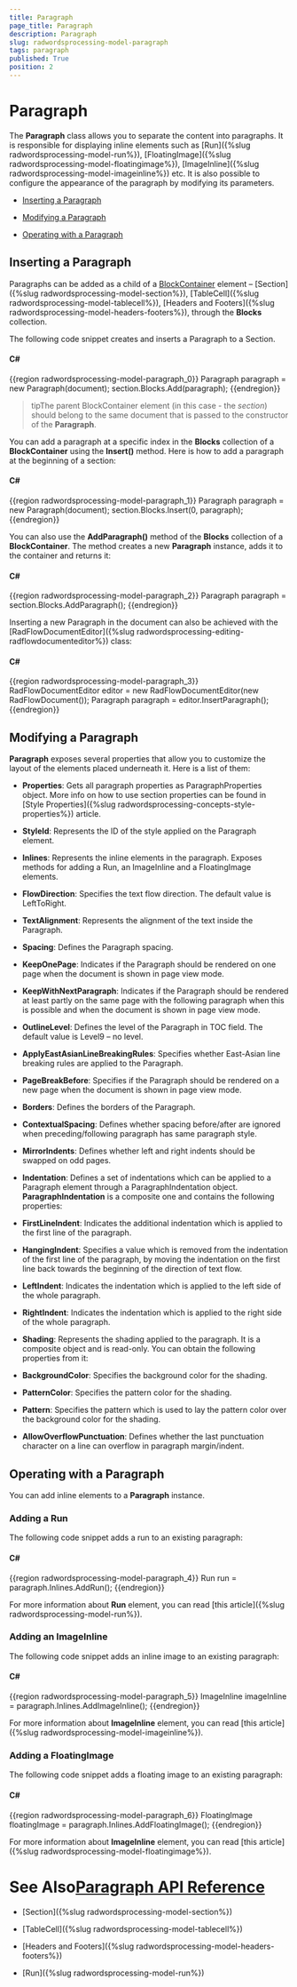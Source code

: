 ```yaml
---
title: Paragraph
page_title: Paragraph
description: Paragraph
slug: radwordsprocessing-model-paragraph
tags: paragraph
published: True
position: 2
---
```


# Paragraph



The __Paragraph__ class allows you to separate the content into paragraphs. It is responsible for displaying inline
        elements such as [Run]({%slug radwordsprocessing-model-run%}), [FloatingImage]({%slug radwordsprocessing-model-floatingimage%}),
        [ImageInline]({%slug radwordsprocessing-model-imageinline%}) etc. It is also possible to configure the appearance of the paragraph by modifying
        its parameters.
      

* [Inserting a Paragraph](#inserting-a-paragraph)

* [Modifying a Paragraph](#modifying-a-paragraph)

* [Operating with a Paragraph](#operating-with-a-paragraph)

## Inserting a Paragraph

Paragraphs can be added as a child of a
          [BlockContainer](http://www.telerik.com/help/wpf/t_telerik_windows_documents_flow_model_blockcontainerbase.html)
          element – [Section]({%slug radwordsprocessing-model-section%}), [TableCell]({%slug radwordsprocessing-model-tablecell%}),
          [Headers and Footers]({%slug radwordsprocessing-model-headers-footers%}), through the __Blocks__ collection.
        

The following code snippet creates and inserts a Paragraph to a Section.
        

#### __C#__

{{region radwordsprocessing-model-paragraph_0}}
	            Paragraph paragraph = new Paragraph(document);
	            section.Blocks.Add(paragraph);
	{{endregion}}



>tipThe parent BlockContainer element (in this case - the *section*) should belong to the same document that is
            passed to the constructor of the __Paragraph__.
          

You can add a paragraph at a specific index in the __Blocks__ collection of a __BlockContainer__
          using the __Insert()__ method. Here is how to add a paragraph at the beginning of a section:
        

#### __C#__

{{region radwordsprocessing-model-paragraph_1}}
	            Paragraph paragraph = new Paragraph(document);
	            section.Blocks.Insert(0, paragraph);
	{{endregion}}



You can also use the __AddParagraph()__ method of the __Blocks__ collection of a __BlockContainer__.
          The method creates a new __Paragraph__ instance, adds it to the container and returns it:
        

#### __C#__

{{region radwordsprocessing-model-paragraph_2}}
	            Paragraph paragraph = section.Blocks.AddParagraph();
	{{endregion}}



Inserting a new Paragraph in the document can also be achieved with the [RadFlowDocumentEditor]({%slug radwordsprocessing-editing-radflowdocumenteditor%}) class:
        

#### __C#__

{{region radwordsprocessing-model-paragraph_3}}
	            RadFlowDocumentEditor editor = new RadFlowDocumentEditor(new RadFlowDocument());
	            Paragraph paragraph = editor.InsertParagraph();
	{{endregion}}



## Modifying a Paragraph

__Paragraph__ exposes several properties that allow you to customize the layout of the elements placed underneath it. Here is a list
          of them:
        

* __Properties__:  Gets all paragraph properties as ParagraphProperties object. More info on how to use section properties can be
              found in [Style Properties]({%slug radwordsprocessing-concepts-style-properties%}) article.
            

* __StyleId__:  Represents the ID of the style applied on the Paragraph element.
            

* __Inlines__: Represents the inline elements in the paragraph. Exposes methods for adding a Run, an ImageInline and a FloatingImage
              elements.
            

* __FlowDirection__: Specifies the text flow direction. The default value is LeftToRight.
            

* __TextAlignment__: Represents the alignment of the text inside the Paragraph.
            

* __Spacing__: Defines the Paragraph spacing.
            

* __KeepOnePage__: Indicates if the Paragraph should be rendered on one page when the document is shown in page view mode.
            

* __KeepWithNextParagraph__: Indicates if the Paragraph should be rendered at least partly on the same page with the following
              paragraph when this is possible and when the document is shown in page view mode.
            

* __OutlineLevel__: Defines the level of the Paragraph in TOC field. The default value is Level9 – no level.
            

* __ApplyEastAsianLineBreakingRules__: Specifies whether East-Asian line breaking rules are applied to the Paragraph.
            

* __PageBreakBefore__: Specifies if the Paragraph should be rendered on a new page when the document is shown in page view mode.
            

* __Borders__: Defines the borders of the Paragraph.
            

* __ContextualSpacing__: Defines whether spacing before/after are ignored when preceding/following paragraph has same paragraph style.
            

* __MirrorIndents__: Defines whether left and right indents should be swapped on odd pages.
            

* __Indentation__: Defines a set of indentations which can be applied to a Paragraph element through a ParagraphIndentation object.
              __ParagraphIndentation__ is a composite one and contains the following properties:
            

* __FirstLineIndent__: Indicates the additional indentation which is applied to the first line of the paragraph.
                

* __HangingIndent__: Specifies a value which is removed from the indentation of the first line of the paragraph, by
                  moving the indentation on the first line back towards the beginning of the direction of text flow.
                

* __LeftIndent__: Indicates the indentation which is applied to the left side of the whole paragraph.
                

* __RightIndent__: Indicates the indentation which is applied to the right side of the whole paragraph.
                

* __Shading__: Represents the shading applied to the paragraph. It is a composite object and is read-only.
              You can obtain the following properties from it:
            

* __BackgroundColor__: Specifies the background color for the shading.
                

* __PatternColor__: Specifies the pattern color for the shading.
                

* __Pattern__: Specifies the pattern which is used to lay the pattern color over the background color for the shading.
                

* __AllowOverflowPunctuation__: Defines whether the last punctuation character on a line can overflow in paragraph margin/indent.
            

## Operating with a Paragraph

You can add inline elements to a __Paragraph__ instance.
        

### Adding a Run

The following code snippet adds a run to an existing paragraph:
            

#### __C#__

{{region radwordsprocessing-model-paragraph_4}}
	            Run run = paragraph.Inlines.AddRun();
	{{endregion}}



For more information about __Run__ element, you can read [this article]({%slug radwordsprocessing-model-run%}).
            

### Adding an ImageInline

The following code snippet adds an inline image to an existing paragraph:
            

#### __C#__

{{region radwordsprocessing-model-paragraph_5}}
	            ImageInline imageInline = paragraph.Inlines.AddImageInline();
	{{endregion}}



For more information about __ImageInline__ element, you can read [this article]({%slug radwordsprocessing-model-imageinline%}).
            

### Adding a FloatingImage

The following code snippet adds a floating image to an existing paragraph:
            

#### __C#__

{{region radwordsprocessing-model-paragraph_6}}
	            FloatingImage floatingImage = paragraph.Inlines.AddFloatingImage();
	{{endregion}}



For more information about __ImageInline__ element, you can read [this article]({%slug radwordsprocessing-model-floatingimage%}).
            

# See Also[Paragraph API Reference](http://www.telerik.com/help/wpf/allmembers_t_telerik_windows_documents_flow_model_paragraph.html)

 * [Section]({%slug radwordsprocessing-model-section%})

 * [TableCell]({%slug radwordsprocessing-model-tablecell%})

 * [Headers and Footers]({%slug radwordsprocessing-model-headers-footers%})

 * [Run]({%slug radwordsprocessing-model-run%})

